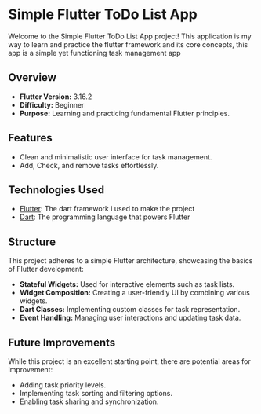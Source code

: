 # Simple Flutter ToDo List App

Welcome to the Simple Flutter ToDo List App project! This application is my way to learn and practice the flutter framework and its core concepts, this app is a simple yet functioning task management app

## Overview

- **Flutter Version:** 3.16.2
- **Difficulty:** Beginner
- **Purpose:** Learning and practicing fundamental Flutter principles.

## Features

- Clean and minimalistic user interface for task management.
- Add, Check, and remove tasks effortlessly.

## Technologies Used

- [Flutter](https://flutter.dev/): The dart framework i used to make the project
- [Dart](https://dart.dev/): The programming language that powers Flutter

## Structure

This project adheres to a simple Flutter architecture, showcasing the basics of Flutter development:

- **Stateful Widgets:** Used for interactive elements such as task lists.
- **Widget Composition:** Creating a user-friendly UI by combining various widgets.
- **Dart Classes:** Implementing custom classes for task representation.
- **Event Handling:** Managing user interactions and updating task data.

## Future Improvements

While this project is an excellent starting point, there are potential areas for improvement:

- Adding task priority levels.
- Implementing task sorting and filtering options.
- Enabling task sharing and synchronization.
